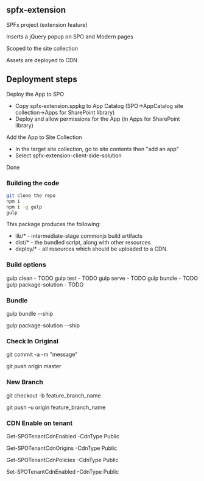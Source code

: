 ## spfx-extension

SPFx project (extension feature)

Inserts a jQuery popup on SPO and Modern pages

Scoped to the site collection

Assets are deployed to CDN

##  Deployment steps

Deploy the App to SPO
 - Copy spfx-extension.sppkg to App Catalog (SPO->AppCatalog site collection->Apps for SharePoint library)
 - Deploy and allow permissions for the App (in Apps for SharePoint library)
 
Add the App to Site Collection
 - In the target site collection, go to site contents then "add 
an app"
 - Select spfx-extension-client-side-solution
 
Done


### Building the code

```bash
git clone the repo
npm i
npm i -g gulp
gulp
```

This package produces the following:

* lib/* - intermediate-stage commonjs build artifacts
* dist/* - the bundled script, along with other resources
* deploy/* - all resources which should be uploaded to a CDN.

### Build options

gulp clean - TODO
gulp test - TODO
gulp serve - TODO
gulp bundle - TODO
gulp package-solution - TODO

###  Bundle

gulp bundle --ship

gulp package-solution --ship


###  Check In Original

git commit -a -m "message"

git push origin master

### New Branch

git checkout -b feature_branch_name

git push -u origin feature_branch_name


###  CDN Enable on tenant

Get-SPOTenantCdnEnabled -CdnType Public

Get-SPOTenantCdnOrigins -CdnType Public

Get-SPOTenantCdnPolicies -CdnType Public


Set-SPOTenantCdnEnabled -CdnType Public



